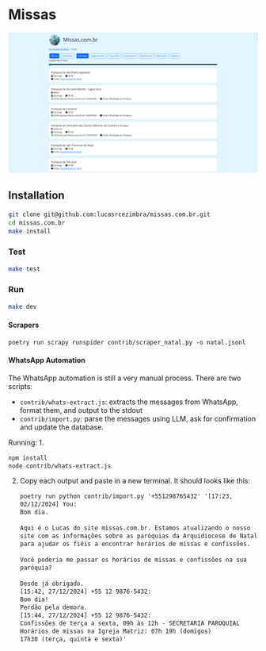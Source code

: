 # Missas

![](./contrib/screenshot.png)

## Installation
```bash
git clone git@github.com:lucasrcezimbra/missas.com.br.git
cd missas.com.br
make install
```

### Test
```bash
make test
```

### Run
```bash
make dev
```

#### Scrapers
```shell
poetry run scrapy runspider contrib/scraper_natal.py -o natal.jsonl
```

#### WhatsApp Automation
The WhatsApp automation is still a very manual process. There are two scripts:
- `contrib/whats-extract.js`: extracts the messages from WhatsApp, format them,
  and output to the stdout
- `contrib/import.py`: parse the messages using LLM, ask for confirmation and
  update the database.

Running:
1.
```shell
npm install
node contrib/whats-extract.js
```

2. Copy each output and paste in a new terminal. It should looks like this:
    ```shell
    poetry run python contrib/import.py '+551298765432' '[17:23, 02/12/2024] You:
    Bom dia.

    Aqui é o Lucas do site missas.com.br. Estamos atualizando o nosso site com as informações sobre as paróquias da Arquidiocese de Natal para ajudar os fiéis a encontrar horários de missas e confissões.

    Você poderia me passar os horários de missas e confissões na sua paróquia?

    Desde já obrigado.
    [15:42, 27/12/2024] +55 12 9876-5432:
    Bom dia!
    Perdão pela demora.
    [15:44, 27/12/2024] +55 12 9876-5432:
    Confissões de terça a sexta, 09h às 12h - SECRETARIA PAROQUIAL
    Horários de missas na Igreja Matriz: 07h 19h (domigos)
    17h30 (terça, quinta e sexta)'
    ```

